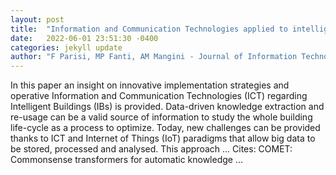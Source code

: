 ```yaml
---
layout: post
title:  "Information and Communication Technologies applied to intelligent buildings: a review"
date:   2022-06-01 23:51:30 -0400
categories: jekyll update
author: "F Parisi, MP Fanti, AM Mangini - Journal of Information Technology in Construction …, 2021"
---
```

In this paper an insight on innovative implementation strategies and operative Information and Communication Technologies (ICT) regarding Intelligent Buildings (IBs) is provided. Data-driven knowledge extraction and re-usage can be a valid source of information to study the whole building life-cycle as a process to optimize. Today, new challenges can be provided thanks to ICT and Internet of Things (IoT) paradigms that allow big data to be stored, processed and analysed. This approach … Cites: ‪COMET: Commonsense transformers for automatic knowledge …‬